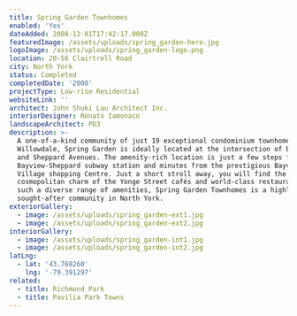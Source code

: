 ```yaml
---
title: Spring Garden Townhomes
enabled: 'Yes'
dateAdded: 2008-12-01T17:42:17.000Z
featuredImage: /assets/uploads/spring_garden-hero.jpg
logoImage: /assets/uploads/spring_garden-logo.png
location: 20-56 Clairtrell Road
city: North York
status: Completed
completedDate: '2008'
projectType: Low-rise Residential
websiteLink: ''
architect: John Shuki Lau Architect Inc.
interiorDesigner: Renato Iamonaco
landscapeArchitect: PD3
description: >-
  A one-of-a-kind community of just 19 exceptional condominium townhomes in
  Willowdale, Spring Garden is ideally located at the intersection of Bayview
  and Sheppard Avenues. The amenity-rich location is just a few steps from the
  Bayview-Sheppard subway station and minutes from the prestigious Bayview
  Village shopping Centre. Just a short stroll away, you will find the
  cosmopolitan charm of the Yonge Street cafés and world-class restaurants. With
  such a diverse range of amenities, Spring Garden Townhomes is a highly
  sought-after community in North York.
exteriorGallery:
  - image: /assets/uploads/spring_garden-ext1.jpg
  - image: /assets/uploads/spring_garden-ext2.jpg
interiorGallery:
  - image: /assets/uploads/spring_garden-int1.jpg
  - image: /assets/uploads/spring_garden-int2.jpg
latLng:
  - lat: '43.768260'
    lng: '-79.391297'
related:
  - title: Richmond Park
  - title: Pavilia Park Towns
---
```


